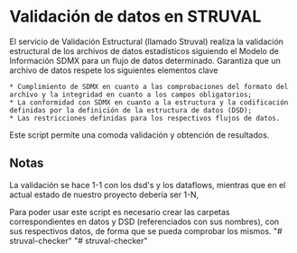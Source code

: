# Validación de datos en STRUVAL

El servicio de Validación Estructural (llamado Struval) realiza la validación estructural de los archivos de datos estadísticos siguiendo el Modelo de Información SDMX para un flujo de datos determinado. Garantiza que un archivo de datos respete los siguientes elementos clave

    * Cumplimiento de SDMX en cuanto a las comprobaciones del formato del archivo y la integridad en cuanto a los campos obligatorios;
    * La conformidad con SDMX en cuanto a la estructura y la codificación definidas por la definición de la estructura de datos (DSD);
    * Las restricciones definidas para los respectivos flujos de datos.

Este script permite una comoda validación y obtención de resultados.



## Notas
La validación se hace 1-1 con los dsd's y los dataflows, mientras que en el actual estado de nuestro proyecto debería ser 1-N,

Para poder usar este script es necesario crear las carpetas correspondientes en datos y DSD (referenciados con sus nombres), con sus respectivos datos, de forma que se pueda
comprobar los mismos.
"# struval-checker" 
"# struval-checker" 

